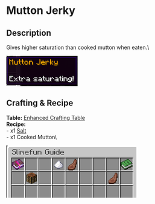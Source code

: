 # Mutton Jerky

## Description

Gives higher saturation than cooked mutton when eaten.\


![](<../../../.gitbook/assets/image (80).png>)

## Crafting & Recipe

**Table:** [Enhanced Crafting Table](../basic-machines/enhanced-crafting-table.md)\
**Recipe:**\
\- x1 [Salt](../miscellaneous-items/salt.md)\
\- x1 Cooked Mutton\


![Crafting Recipe for Mutton Jerky](<../../../.gitbook/assets/image (81).png>)
